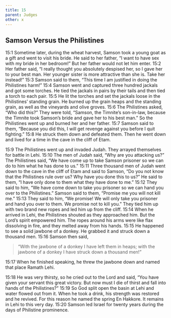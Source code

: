 ```yaml
---
title: 15
parent: Judges
other: x
---
```



## Samson Versus the Philistines

<a name="15:1">15:1</a> Sometime later, during the wheat harvest, Samson took a young goat as a gift and went to visit his bride. He said to her father, “I want to have sex with my bride in her bedroom!” But her father would not let him enter. <a name="15:2">15:2</a> Her father said, “I really thought you absolutely despised her, so I gave her to your best man. Her younger sister is more attractive than she is. Take her instead!” <a name="15:3">15:3</a> Samson said to them, “This time I am justified in doing the Philistines harm!” <a name="15:4">15:4</a> Samson went and captured three hundred jackals and got some torches. He tied the jackals in pairs by their tails and then tied a torch to each pair. <a name="15:5">15:5</a> He lit the torches and set the jackals loose in the Philistines’ standing grain. He burned up the grain heaps and the standing grain, as well as the vineyards and olive groves. <a name="15:6">15:6</a> The Philistines asked, “Who did this?” They were told, “Samson, the Timnite’s son-in-law, because the Timnite took Samson’s bride and gave her to his best man.” So the Philistines went up and burned her and her father. <a name="15:7">15:7</a> Samson said to them, “Because you did this, I will get revenge against you before I quit fighting.” <a name="15:8">15:8</a> He struck them down and defeated them. Then he went down and lived for a time in the cave in the cliff of Etam.

<a name="15:9">15:9</a> The Philistines went up and invaded Judah. They arrayed themselves for battle in Lehi. <a name="15:10">15:10</a> The men of Judah said, “Why are you attacking us?” The Philistines said, “We have come up to take Samson prisoner so we can do to him what he has done to us.” <a name="15:11">15:11</a> Three thousand men of Judah went down to the cave in the cliff of Etam and said to Samson, “Do you not know that the Philistines rule over us? Why have you done this to us?” He said to them, “I have only done to them what they have done to me.” <a name="15:12">15:12</a> They said to him, “We have come down to take you prisoner so we can hand you over to the Philistines.” Samson said to them, “Promise me you will not kill me.” <a name="15:13">15:13</a> They said to him, “We promise! We will only take you prisoner and hand you over to them. We promise not to kill you.” They tied him up with two brand new ropes and led him up from the cliff. <a name="15:14">15:14</a> When he arrived in Lehi, the Philistines shouted as they approached him. But the Lord’s spirit empowered him. The ropes around his arms were like flax dissolving in fire, and they melted away from his hands. <a name="15:15">15:15</a> He happened to see a solid jawbone of a donkey. He grabbed it and struck down a thousand men. <a name="15:16">15:16</a> Samson then said,

> “With the jawbone of a donkey
> I have left them in heaps;
> with the jawbone of a donkey
> I have struck down a thousand men!”

<a name="15:17">15:17</a> When he finished speaking, he threw the jawbone down and named that place Ramath Lehi.

<a name="15:18">15:18</a> He was very thirsty, so he cried out to the Lord and said, “You have given your servant this great victory. But now must I die of thirst and fall into hands of the Philistines?” <a name="15:19">15:19</a> So God split open the basin at Lehi and water flowed out from it. When he took a drink, his strength was restored and he revived. For this reason he named the spring En Hakkore. It remains in Lehi to this very day. <a name="15:20">15:20</a> Samson led Israel for twenty years during the days of Philistine prominence.